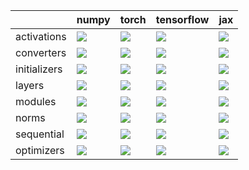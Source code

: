 |              | numpy                                                                                                                                                                  | torch                                                                                                                                                                  | tensorflow                                                                                                                                                             | jax                                                                                                                                                                    |
|:-------------|:-----------------------------------------------------------------------------------------------------------------------------------------------------------------------|:-----------------------------------------------------------------------------------------------------------------------------------------------------------------------|:-----------------------------------------------------------------------------------------------------------------------------------------------------------------------|:-----------------------------------------------------------------------------------------------------------------------------------------------------------------------|
| activations  | <a href="https://github.com/unifyai/ivy/actions/runs/3176444354" rel="noopener noreferrer" target="_blank"><img src=https://img.shields.io/badge/-failure-red></a>     | <a href="https://github.com/unifyai/ivy/actions/runs/3178599962" rel="noopener noreferrer" target="_blank"><img src=https://img.shields.io/badge/-failure-red></a>     | <a href="https://github.com/unifyai/ivy/actions/runs/3176444354" rel="noopener noreferrer" target="_blank"><img src=https://img.shields.io/badge/-failure-red></a>     | <a href="https://github.com/unifyai/ivy/actions/runs/3176444354" rel="noopener noreferrer" target="_blank"><img src=https://img.shields.io/badge/-failure-red></a>     |
| converters   | <a href="https://github.com/unifyai/ivy/actions/runs/3176444354" rel="noopener noreferrer" target="_blank"><img src=https://img.shields.io/badge/-success-success></a> | <a href="https://github.com/unifyai/ivy/actions/runs/3178943756" rel="noopener noreferrer" target="_blank"><img src=https://img.shields.io/badge/-failure-red></a>     | <a href="https://github.com/unifyai/ivy/actions/runs/3176444354" rel="noopener noreferrer" target="_blank"><img src=https://img.shields.io/badge/-success-success></a> | <a href="https://github.com/unifyai/ivy/actions/runs/3176640192" rel="noopener noreferrer" target="_blank"><img src=https://img.shields.io/badge/-failure-red></a>     |
| initializers | <a href="https://github.com/unifyai/ivy/actions/runs/3176635512" rel="noopener noreferrer" target="_blank"><img src=https://img.shields.io/badge/-failure-red></a>     | <a href="https://github.com/unifyai/ivy/actions/runs/3179143382" rel="noopener noreferrer" target="_blank"><img src=https://img.shields.io/badge/-failure-red></a>     | <a href="https://github.com/unifyai/ivy/actions/runs/3173511399" rel="noopener noreferrer" target="_blank"><img src=https://img.shields.io/badge/-failure-red></a>     | <a href="https://github.com/unifyai/ivy/actions/runs/3171278222" rel="noopener noreferrer" target="_blank"><img src=https://img.shields.io/badge/-failure-red></a>     |
| layers       | <a href="https://github.com/unifyai/ivy/actions/runs/3176958267" rel="noopener noreferrer" target="_blank"><img src=https://img.shields.io/badge/-failure-red></a>     | <a href="https://github.com/unifyai/ivy/actions/runs/3179321086" rel="noopener noreferrer" target="_blank"><img src=https://img.shields.io/badge/-failure-red></a>     | <a href="https://github.com/unifyai/ivy/actions/runs/3176640192" rel="noopener noreferrer" target="_blank"><img src=https://img.shields.io/badge/-failure-red></a>     | <a href="https://github.com/unifyai/ivy/actions/runs/3176640192" rel="noopener noreferrer" target="_blank"><img src=https://img.shields.io/badge/-failure-red></a>     |
| modules      | <a href="https://github.com/unifyai/ivy/actions/runs/3177351029" rel="noopener noreferrer" target="_blank"><img src=https://img.shields.io/badge/-success-success></a> | <a href="https://github.com/unifyai/ivy/actions/runs/3176444354" rel="noopener noreferrer" target="_blank"><img src=https://img.shields.io/badge/-success-success></a> | <a href="https://github.com/unifyai/ivy/actions/runs/3176444354" rel="noopener noreferrer" target="_blank"><img src=https://img.shields.io/badge/-success-success></a> | <a href="https://github.com/unifyai/ivy/actions/runs/3176444354" rel="noopener noreferrer" target="_blank"><img src=https://img.shields.io/badge/-success-success></a> |
| norms        | <a href="https://github.com/unifyai/ivy/actions/runs/3177682640" rel="noopener noreferrer" target="_blank"><img src=https://img.shields.io/badge/-failure-red></a>     | <a href="https://github.com/unifyai/ivy/actions/runs/3176444354" rel="noopener noreferrer" target="_blank"><img src=https://img.shields.io/badge/-failure-red></a>     | <a href="https://github.com/unifyai/ivy/actions/runs/3176444354" rel="noopener noreferrer" target="_blank"><img src=https://img.shields.io/badge/-failure-red></a>     | <a href="https://github.com/unifyai/ivy/actions/runs/3176444354" rel="noopener noreferrer" target="_blank"><img src=https://img.shields.io/badge/-failure-red></a>     |
| sequential   | <a href="https://github.com/unifyai/ivy/actions/runs/3178288414" rel="noopener noreferrer" target="_blank"><img src=https://img.shields.io/badge/-success-success></a> | <a href="https://github.com/unifyai/ivy/actions/runs/3176444354" rel="noopener noreferrer" target="_blank"><img src=https://img.shields.io/badge/-success-success></a> | <a href="https://github.com/unifyai/ivy/actions/runs/3176444354" rel="noopener noreferrer" target="_blank"><img src=https://img.shields.io/badge/-success-success></a> | <a href="https://github.com/unifyai/ivy/actions/runs/3176444354" rel="noopener noreferrer" target="_blank"><img src=https://img.shields.io/badge/-success-success></a> |
| optimizers   | <a href="https://github.com/unifyai/ivy/actions/runs/3177988957" rel="noopener noreferrer" target="_blank"><img src=https://img.shields.io/badge/-failure-red></a>     | <a href="https://github.com/unifyai/ivy/actions/runs/3176444354" rel="noopener noreferrer" target="_blank"><img src=https://img.shields.io/badge/-failure-red></a>     | <a href="https://github.com/unifyai/ivy/actions/runs/3176444354" rel="noopener noreferrer" target="_blank"><img src=https://img.shields.io/badge/-failure-red></a>     | <a href="https://github.com/unifyai/ivy/actions/runs/3176444354" rel="noopener noreferrer" target="_blank"><img src=https://img.shields.io/badge/-failure-red></a>     |